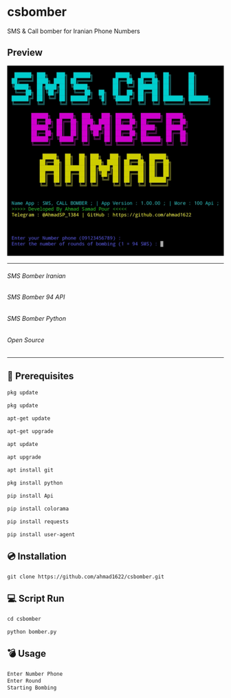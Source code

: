 # csbomber
SMS &amp; Call bomber for Iranian Phone Numbers

## Preview
<img src="preview.jpg"/>

<hr>

###### SMS Bomber Iranian 
###### SMS Bomber 94 API
###### SMS Bomber Python
###### Open Source

<hr>


<h2>📝 Prerequisites</h2>

```
pkg update
```
```
pkg update
```
```
apt-get update
```
```
apt-get upgrade
```
```
apt update
```
```
apt upgrade
```
```
apt install git
```
```
pkg install python
```
```
pip install Api
```
```
pip install colorama
```
```
pip install requests
```
```
pip install user-agent
```

<h2>💿 Installation</h2>

```
git clone https://github.com/ahmad1622/csbomber.git
```

<h2>💻 Script Run</h2>

```
cd csbomber
```
```
python bomber.py
```
<h2>💣 Usage</h2>

```
Enter Number Phone 
Enter Round
Starting Bombing
```
